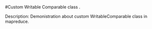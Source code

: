 #Custom Writable Comparable class .

Description: Demonistration about custom WritableComparable  class in mapreduce.
